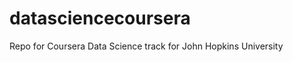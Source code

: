 datasciencecoursera
===================

Repo for Coursera Data Science track for John Hopkins University
